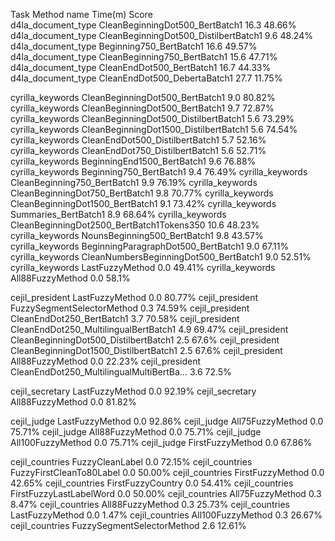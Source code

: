 Task                  Method name                                 Time(m) Score   
d4la_document_type    CleanBeginningDot500_BertBatch1                16.3 48.66%
d4la_document_type    CleanBeginningDot500_DistilbertBatch1           9.6 48.24%
d4la_document_type    Beginning750_BertBatch1                        16.6 49.57%
d4la_document_type    CleanBeginning750_BertBatch1                   15.6 47.71%
d4la_document_type    CleanEndDot500_BertBatch1                      16.7 44.33%
d4la_document_type    CleanEndDot500_DebertaBatch1                   27.7 11.75%

cyrilla_keywords      CleanBeginningDot500_BertBatch1                 9.0 80.82%
cyrilla_keywords      CleanBeginningDot500_BertBatch1                 9.7 72.87%
cyrilla_keywords      CleanBeginningDot500_DistilbertBatch1           5.6 73.29%
cyrilla_keywords      CleanBeginningDot1500_DistilbertBatch1          5.6 74.54%
cyrilla_keywords      CleanEndDot500_DistilbertBatch1                 5.7 52.16%
cyrilla_keywords      CleanEndDot750_DistilbertBatch1                 5.6 52.71%
cyrilla_keywords      BeginningEnd1500_BertBatch1                     9.6 76.88%
cyrilla_keywords      Beginning750_BertBatch1                         9.4 76.49%
cyrilla_keywords      CleanBeginning750_BertBatch1                    9.9 76.19%
cyrilla_keywords      CleanBeginningDot750_BertBatch1                 9.8 70.77%
cyrilla_keywords      CleanBeginningDot1500_BertBatch1                9.1 73.42%
cyrilla_keywords      Summaries_BertBatch1                            8.9 68.64%
cyrilla_keywords      CleanBeginningDot2500_BertBatch1Tokens350      10.6 48.23%
cyrilla_keywords      NounsBeginning500_BertBatch1                    9.8 43.57%
cyrilla_keywords      BeginningParagraphDot500_BertBatch1             9.0 67.11%
cyrilla_keywords      CleanNumbersBeginningDot500_BertBatch1          9.0 52.51%
cyrilla_keywords      LastFuzzyMethod                                 0.0 49.41%
cyrilla_keywords      All88FuzzyMethod                                0.0  58.1%

cejil_president       LastFuzzyMethod                                 0.0 80.77%
cejil_president       FuzzySegmentSelectorMethod                      0.3 74.59%
cejil_president       CleanEndDot250_BertBatch1                       3.7 70.58%
cejil_president       CleanEndDot250_MultilingualBertBatch1           4.9 69.47%
cejil_president       CleanBeginningDot500_DistilbertBatch1           2.5  67.6%
cejil_president       CleanBeginningDot1500_DistilbertBatch1          2.5  67.6%
cejil_president       All88FuzzyMethod                                0.0 22.23%
cejil_president       CleanEndDot250_MultilingualMultiBertBa…         3.6  72.5%

cejil_secretary       LastFuzzyMethod                                 0.0 92.19%
cejil_secretary       All88FuzzyMethod                                0.0 81.82%

cejil_judge           LastFuzzyMethod                                 0.0 92.86%
cejil_judge           All75FuzzyMethod                                0.0 75.71%
cejil_judge           All88FuzzyMethod                                0.0 75.71%
cejil_judge           All100FuzzyMethod                               0.0 75.71%
cejil_judge           FirstFuzzyMethod                                0.0 67.86%

cejil_countries       FuzzyCleanLabel                                 0.0 72.15%
cejil_countries       FuzzyFirstCleanTo80Label                        0.0 50.00%
cejil_countries       FirstFuzzyMethod                                0.0 42.65%
cejil_countries       FirstFuzzyCountry                               0.0 54.41%
cejil_countries       FirstFuzzyLastLabelWord                         0.0 50.00%
cejil_countries       All75FuzzyMethod                                0.3  8.47%
cejil_countries       All88FuzzyMethod                                0.3 25.73%
cejil_countries       LastFuzzyMethod                                 0.0  1.47%
cejil_countries       All100FuzzyMethod                               0.3 26.67%
cejil_countries       FuzzySegmentSelectorMethod                      2.6 12.61%
